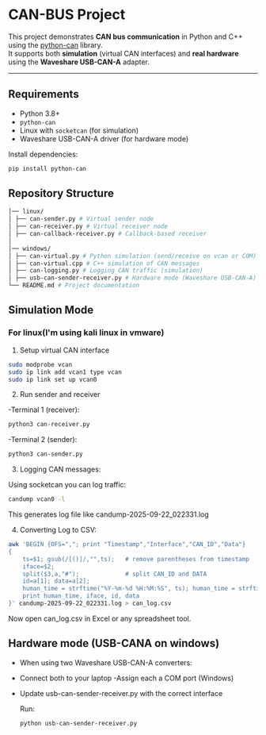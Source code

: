 # CAN-BUS Project

This project demonstrates **CAN bus communication** in Python and C++ using the [python-can](https://python-can.readthedocs.io/) library.  
It supports both **simulation** (virtual CAN interfaces) and **real hardware** using the **Waveshare USB-CAN-A** adapter.

---

## Requirements
- Python 3.8+
- `python-can`
- Linux with `socketcan` (for simulation)
- Waveshare USB-CAN-A driver (for hardware mode)

Install dependencies:
```bash
pip install python-can
```

## Repository Structure
```bash
│── linux/
│ ├── can-sender.py # Virtual sender node
│ ├── can-receiver.py # Virtual receiver node
│ ├── can-callback-receiver.py # Callback-based receiver
│
│── windows/
│ ├── can-virtual.py # Python simulation (send/receive on vcan or COM)
│ ├── can-virtual.cpp # C++ simulation of CAN messages
│ ├── can-logging.py # Logging CAN traffic (simulation)
│ ├── usb-can-sender-receiver.py # Hardware mode (Waveshare USB-CAN-A)
└── README.md # Project documentation
```

## Simulation Mode
### For linux(I'm using kali linux in vmware)

1. Setup virtual CAN interface

```bash
sudo modprobe vcan
sudo ip link add vcan1 type vcan
sudo ip link set up vcan0
```

2. Run sender and receiver

-Terminal 1 (receiver):
```bash
python3 can-receiver.py
```

-Terminal 2 (sender):
   
```bash
python3 can-sender.py
```

3. Logging CAN messages:

Using socketcan you can log traffic:   
```bash
candump vcan0 -l
```
This generates log file like candump-2025-09-22_022331.log

4. Converting Log to CSV:
```bash
awk 'BEGIN {OFS=","; print "Timestamp","Interface","CAN_ID","Data"} 
{
    ts=$1; gsub(/[()]/,"",ts);   # remove parentheses from timestamp
    iface=$2;
    split($3,a,"#");             # split CAN_ID and DATA
    id=a[1]; data=a[2];
    human_time = strftime("%Y-%m-%d %H:%M:%S", ts); human_time = strftime("%Y-%m-%d %H:%M:%S", int(ts));  # convert to human-readable
    print human_time, iface, id, data
}' candump-2025-09-22_022331.log > can_log.csv

```
Now open can_log.csv in Excel or any spreadsheet tool.

## Hardware mode (USB-CANA on windows)
- When using two Waveshare USB-CAN-A converters:
- Connect both to your laptop
-Assign each a COM port (Windows)
- Update usb-can-sender-receiver.py with the correct interface

  Run:
  ```bash
  python usb-can-sender-receiver.py
  ```
